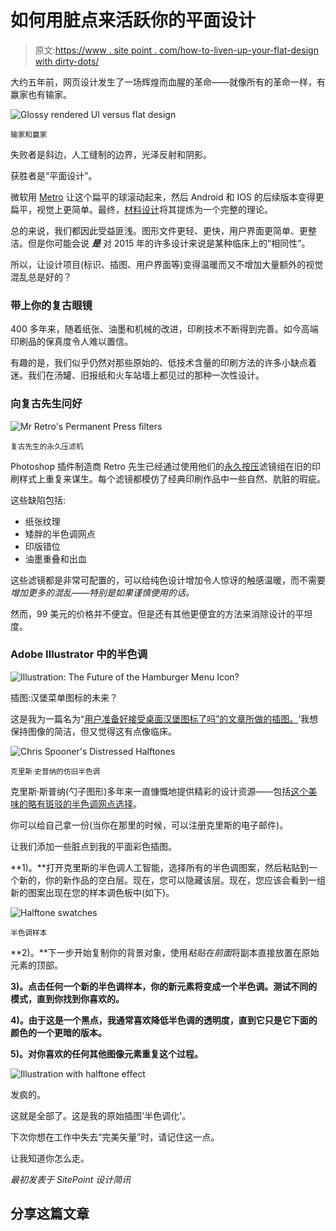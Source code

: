 # 如何用脏点来活跃你的平面设计

> 原文:[https://www . site point . com/how-to-liven-up-your-flat-design with dirty-dots/](https://www.sitepoint.com/how-to-liven-up-your-flat-design-with-dirty-dots/)

大约五年前，网页设计发生了一场辉煌而血腥的革命——就像所有的革命一样，有赢家也有输家。

![Glossy rendered UI versus flat design](../Images/13b52fbcf1e0329bd8902e7050f3ddb8.png)

<small>输家和赢家</small>

失败者是斜边，人工缝制的边界，光泽反射和阴影。

获胜者是“平面设计”。

微软用 [Metro](https://en.wikipedia.org/wiki/Metro_%28design_language) 让这个扁平的球滚动起来，然后 Android 和 IOS 的后续版本变得更扁平，视觉上更简单。最终，[材料设计](https://www.google.com/design/spec/material-design/introduction.html)将其提炼为一个完整的理论。

总的来说，我们都因此受益匪浅。图形文件更轻、更快，用户界面更简单、更整洁。但是你可能会说 ***是*** 对 2015 年的许多设计来说是某种临床上的“相同性”。

所以，让设计项目(标识、插图、用户界面等)变得温暖而又不增加大量额外的视觉混乱总是好的？

### 带上你的复古眼镜

400 多年来，随着纸张、油墨和机械的改进，印刷技术不断得到完善。如今高端印刷品的保真度令人难以置信。

有趣的是，我们似乎仍然对那些原始的、低技术含量的印刷方法的许多小缺点着迷。我们在汤罐、旧报纸和火车站墙上都见过的那种一次性设计。

### 向复古先生问好

![Mr Retro's Permanent Press filters](../Images/8f048e3987135ee1fd11eef0dcb23719.png)

<small>复古先生的永久压滤机</small>

Photoshop 插件制造商 Retro 先生已经通过使用他们的[永久按压](https://www.misterretro.com/filters/permanent-press)滤镜组在旧的印刷样式上重复来谋生。每个滤镜都模仿了经典印刷作品中一些自然、肮脏的瑕疵。

这些缺陷包括:

*   纸张纹理
*   矮胖的半色调网点
*   印版错位
*   油墨重叠和出血

这些滤镜都是非常可配置的，可以给纯色设计增加令人惊讶的触感温暖，而不需要*增加更多的混乱——特别是如果谨慎使用的话。*

然而，99 美元的价格并不便宜。但是还有其他更便宜的方法来消除设计的平坦度。

### Adobe Illustrator 中的半色调

![Illustration: The Future of the Hamburger Menu Icon?](../Images/2e2402e0b48da9e31d441d58ddcc3409.png)

插图:汉堡菜单图标的未来？

这是我为一篇名为“[用户准备好接受桌面汉堡图标了吗”的文章所做的插图。](https://www.sitepoint.com/are-users-ready-for-the-desktop-hamburger-icon/)‘我想保持图像的简洁，但又觉得这有点像临床。

![Chris Spooner's Distressed Halftones](../Images/388f65e93ccc562c22481e46ee120b64.png)

<small>克里斯·史普纳的仿旧半色调</small>

克里斯·斯普纳(勺子图形)多年来一直慷慨地提供精彩的设计资源——包括[这个美味的略有斑驳的半色调网点选择](http://blog.spoongraphics.co.uk/freebies/10-distressed-vector-halftone-patterns-for-illustrator)。

你可以给自己拿一份(当你在那里的时候，可以注册克里斯的电子邮件)。

让我们添加一些脏点到我的平面彩色插图。

**1)。**打开克里斯的半色调人工智能，选择所有的半色调图案，然后粘贴到一个新的，你的新作品的空白层。现在，您可以隐藏该层。现在，您应该会看到一组新的图案出现在您的样本调色板中(如下)。

![Halftone swatches](../Images/d1b9885b80b02f8f81c456a1a411519d.png)

<small>半色调样本</small>

**2)。**下一步开始复制你的背景对象，使用*粘贴在前面*将副本直接放置在原始元素的顶部。

**3)。点击任何一个新的半色调样本，你的新元素将变成一个半色调。测试不同的模式，直到你找到你喜欢的。**

**4)。由于这是一个黑点，我通常喜欢降低半色调的透明度，直到它只是它下面的颜色的一个更暗的版本。**

**5)。对你喜欢的任何其他图像元素重复这个过程。**

![Illustration with halftone effect](../Images/08c70b6dd58c0f0bec0682c1ed59c812.png)

发疯的。

这就是全部了。这是我的原始插图'半色调化'。

下次你想在工作中失去“完美矢量”时，请记住这一点。

让我知道你怎么走。

*最初发表于 SitePoint 设计简讯*

## 分享这篇文章